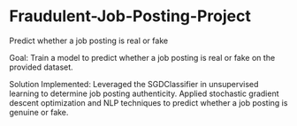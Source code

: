 # Fraudulent-Job-Posting-Project
Predict whether a job posting is real or fake

Goal:
Train a model to predict whether a job posting is real or fake on the provided dataset.

Solution Implemented: 
Leveraged the SGDClassifier in unsupervised learning to determine job posting authenticity. 
Applied stochastic gradient descent optimization and NLP techniques to predict whether a job posting is genuine or fake.



